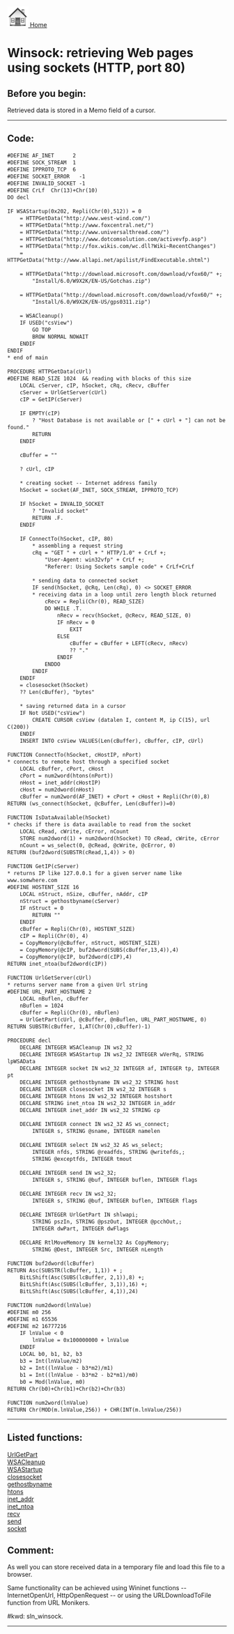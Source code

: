[<img src="../images/home.png"> Home ](https://github.com/VFPX/Win32API)  

# Winsock: retrieving Web pages using sockets (HTTP, port 80)

## Before you begin:
Retrieved data is stored in a Memo field of a cursor.   
  
***  


## Code:
```foxpro  
#DEFINE AF_INET      2
#DEFINE SOCK_STREAM  1
#DEFINE IPPROTO_TCP  6
#DEFINE SOCKET_ERROR   -1
#DEFINE INVALID_SOCKET -1
#DEFINE CrLf  Chr(13)+Chr(10)
DO decl

IF WSAStartup(0x202, Repli(Chr(0),512)) = 0
	= HTTPGetData("http://www.west-wind.com/")
	= HTTPGetData("http://www.foxcentral.net/")
	= HTTPGetData("http://www.universalthread.com/")
	= HTTPGetData("http://www.dotcomsolution.com/activevfp.asp")
	= HTTPGetData("http://fox.wikis.com/wc.dll?Wiki~RecentChanges")
	= HTTPGetData("http://www.allapi.net/apilist/FindExecutable.shtml")

	= HTTPGetData("http://download.microsoft.com/download/vfox60/" +;
		"Install/6.0/W9X2K/EN-US/Gotchas.zip")

	= HTTPGetData("http://download.microsoft.com/download/vfox60/" +;
		"Install/6.0/W9X2K/EN-US/gps0311.zip")

	= WSACleanup()
	IF USED("csView")
		GO TOP
		BROW NORMAL NOWAIT
	ENDIF
ENDIF
* end of main

PROCEDURE HTTPGetData(cUrl)
#DEFINE READ_SIZE 1024  && reading with blocks of this size
	LOCAL cServer, cIP, hSocket, cRq, cRecv, cBuffer
	cServer = UrlGetServer(cUrl)
	cIP = GetIP(cServer)

	IF EMPTY(cIP)
		? "Host Database is not available or [" + cUrl + "] can not be found."
		RETURN
	ENDIF

	cBuffer = ""

	? cUrl, cIP

	* creating socket -- Internet address family
	hSocket = socket(AF_INET, SOCK_STREAM, IPPROTO_TCP)

	IF hSocket = INVALID_SOCKET
		? "Invalid socket"
		RETURN .F.
	ENDIF

	IF ConnectTo(hSocket, cIP, 80)
		* assembling a request string
		cRq = "GET " + cUrl + " HTTP/1.0" + CrLf +;
			"User-Agent: win32vfp" + CrLf +;
			"Referer: Using Sockets sample code" + CrLf+CrLf

		* sending data to connected socket
		IF send(hSocket, @cRq, Len(cRq), 0) <> SOCKET_ERROR
		* receiving data in a loop until zero length block returned
			cRecv = Repli(Chr(0), READ_SIZE)
			DO WHILE .T.
				nRecv = recv(hSocket, @cRecv, READ_SIZE, 0)
				IF nRecv = 0
					EXIT
				ELSE
					cBuffer = cBuffer + LEFT(cRecv, nRecv)
					?? "."
				ENDIF
			ENDDO
		ENDIF
	ENDIF
	= closesocket(hSocket)
	?? Len(cBuffer), "bytes"

	* saving returned data in a cursor
	IF Not USED("csView")
		CREATE CURSOR csView (datalen I, content M, ip C(15), url C(200))
	ENDIF
	INSERT INTO csView VALUES(Len(cBuffer), cBuffer, cIP, cUrl)

FUNCTION ConnectTo(hSocket, cHostIP, nPort)
* connects to remote host through a specified socket
	LOCAL cBuffer, cPort, cHost
	cPort = num2word(htons(nPort))
	nHost = inet_addr(cHostIP)
	cHost = num2dword(nHost)
	cBuffer = num2word(AF_INET) + cPort + cHost + Repli(Chr(0),8)
RETURN (ws_connect(hSocket, @cBuffer, Len(cBuffer))=0)

FUNCTION IsDataAvailable(hSocket)
* checks if there is data available to read from the socket
	LOCAL cRead, cWrite, cError, nCount
	STORE num2dword(1) + num2dword(hSocket) TO cRead, cWrite, cError
	nCount = ws_select(0, @cRead, @cWrite, @cError, 0)
RETURN (buf2dword(SUBSTR(cRead,1,4)) > 0)

FUNCTION GetIP(cServer)
* returns IP like 127.0.0.1 for a given server name like www.somwhere.com
#DEFINE HOSTENT_SIZE 16
	LOCAL nStruct, nSize, cBuffer, nAddr, cIP
	nStruct = gethostbyname(cServer)
	IF nStruct = 0
		RETURN ""
	ENDIF
	cBuffer = Repli(Chr(0), HOSTENT_SIZE)
	cIP = Repli(Chr(0), 4)
	= CopyMemory(@cBuffer, nStruct, HOSTENT_SIZE)
	= CopyMemory(@cIP, buf2dword(SUBS(cBuffer,13,4)),4)
	= CopyMemory(@cIP, buf2dword(cIP),4)
RETURN inet_ntoa(buf2dword(cIP))

FUNCTION UrlGetServer(cUrl)
* returns server name from a given Url string
#DEFINE URL_PART_HOSTNAME 2
	LOCAL nBuflen, cBuffer
	nBuflen = 1024
	cBuffer = Repli(Chr(0), nBuflen)
	= UrlGetPart(cUrl, @cBuffer, @nBuflen, URL_PART_HOSTNAME, 0)
RETURN SUBSTR(cBuffer, 1,AT(Chr(0),cBuffer)-1)

PROCEDURE decl
	DECLARE INTEGER WSACleanup IN ws2_32
	DECLARE INTEGER WSAStartup IN ws2_32 INTEGER wVerRq, STRING lpWSAData
	DECLARE INTEGER socket IN ws2_32 INTEGER af, INTEGER tp, INTEGER pt
	DECLARE INTEGER gethostbyname IN ws2_32 STRING host
	DECLARE INTEGER closesocket IN ws2_32 INTEGER s
	DECLARE INTEGER htons IN ws2_32 INTEGER hostshort
	DECLARE STRING inet_ntoa IN ws2_32 INTEGER in_addr
	DECLARE INTEGER inet_addr IN ws2_32 STRING cp

	DECLARE INTEGER connect IN ws2_32 AS ws_connect;
		INTEGER s, STRING @sname, INTEGER namelen

	DECLARE INTEGER select IN ws2_32 AS ws_select;
		INTEGER nfds, STRING @readfds, STRING @writefds,;
		STRING @exceptfds, INTEGER tmout

	DECLARE INTEGER send IN ws2_32;
		INTEGER s, STRING @buf, INTEGER buflen, INTEGER flags

	DECLARE INTEGER recv IN ws2_32;
		INTEGER s, STRING @buf, INTEGER buflen, INTEGER flags

	DECLARE INTEGER UrlGetPart IN shlwapi;
		STRING pszIn, STRING @pszOut, INTEGER @pcchOut,;
		INTEGER dwPart, INTEGER dwFlags

	DECLARE RtlMoveMemory IN kernel32 As CopyMemory;
		STRING @Dest, INTEGER Src, INTEGER nLength

FUNCTION buf2dword(lcBuffer)
RETURN Asc(SUBSTR(lcBuffer, 1,1)) + ;
	BitLShift(Asc(SUBS(lcBuffer, 2,1)),8) +;
	BitLShift(Asc(SUBS(lcBuffer, 3,1)),16) +;
	BitLShift(Asc(SUBS(lcBuffer, 4,1)),24)

FUNCTION num2dword(lnValue)
#DEFINE m0 256
#DEFINE m1 65536
#DEFINE m2 16777216
	IF lnValue < 0
		lnValue = 0x100000000 + lnValue
	ENDIF
	LOCAL b0, b1, b2, b3
	b3 = Int(lnValue/m2)
	b2 = Int((lnValue - b3*m2)/m1)
	b1 = Int((lnValue - b3*m2 - b2*m1)/m0)
	b0 = Mod(lnValue, m0)
RETURN Chr(b0)+Chr(b1)+Chr(b2)+Chr(b3)

FUNCTION num2word(lnValue)
RETURN Chr(MOD(m.lnValue,256)) + CHR(INT(m.lnValue/256))  
```  
***  


## Listed functions:
[UrlGetPart](../libraries/shlwapi/UrlGetPart.md)  
[WSACleanup](../libraries/ws2_32/WSACleanup.md)  
[WSAStartup](../libraries/ws2_32/WSAStartup.md)  
[closesocket](../libraries/ws2_32/closesocket.md)  
[gethostbyname](../libraries/ws2_32/gethostbyname.md)  
[htons](../libraries/ws2_32/htons.md)  
[inet_addr](../libraries/ws2_32/inet_addr.md)  
[inet_ntoa](../libraries/ws2_32/inet_ntoa.md)  
[recv](../libraries/ws2_32/recv.md)  
[send](../libraries/ws2_32/send.md)  
[socket](../libraries/ws2_32/socket.md)  

## Comment:
As well you can store received data in a temporary file and load this file to a browser.  
  
Same functionality can be achieved using Wininet functions -- InternetOpenUrl, HttpOpenRequest -- or using the URLDownloadToFile function from URL Monikers.  
  
#kwd: sln_winsock.  
  
***  

